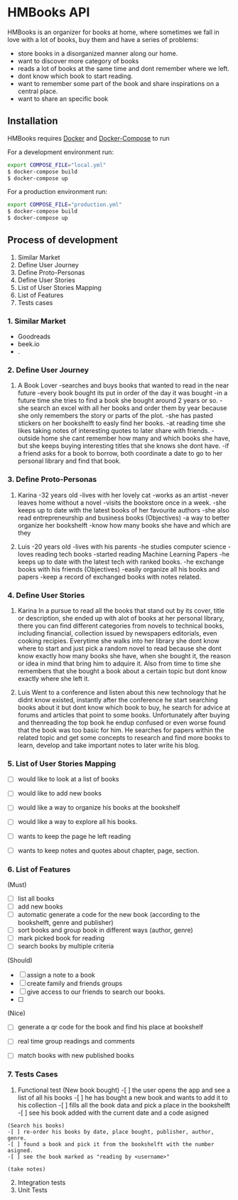 # HMBooks API

HMBooks is an organizer for books at home, where sometimes we fall in love with a lot of books, buy them and have a series of problems:
  - store books in a disorganized manner along our home.
  - want to discover more category of books
  - reads a lot of books at the same time and dont remember where we left.
  - dont know which book to start reading.
  - want to remember some part of the book and share inspirations on a central place.
  - want to share an specific book

## Installation
  HMBooks requires [Docker](https://www.docker.com/) and [Docker-Compose](https://docs.docker.com/compose/) to run

  For a development environment run:  

  ```sh
  export COMPOSE_FILE="local.yml"
  $ docker-compose build
  $ docker-compose up
  ```

  For a production environment run:

  ```sh
  export COMPOSE_FILE="production.yml"
  $ docker-compose build
  $ docker-compose up
  ```  

## Process of development

  1. Similar Market
  2. Define User Journey
  3. Define Proto-Personas
  4. Define User Stories
  5. List of User Stories Mapping
  6. List of Features
  7. Tests cases


### 1. Similar Market
  - Goodreads
  - beek.io
  - .

### 2. Define User Journey
  1. A Book Lover
    -searches and buys books that wanted to read in the near future
    -every book bought its put in order of the day it was bought
    -in a future time she tries to find a book she bought around 2 years or so.
    -she search an excel with all her books and order them by year because she only remembers the story or parts of the plot.
    -she has pasted stickers on her bookshelft to easly find her books.
    -at reading time she likes taking notes of interesting quotes to later share with friends.
    -outside home she cant remember how many and which books she have, but she keeps buying interesting titles that she knows she dont have.
    -if a friend asks for a book to borrow, both coordinate a date to go to her personal library and find that book.


### 3. Define Proto-Personas
  1. Karina
    -32 years old
    -lives with her lovely cat
    -works as an artist
    -never leaves home without a novel
    -visits the bookstore once in a week.
    -she keeps up to date with the latest books of her favourite authors
    -she also read entrepreneurship and business books
    (Objectives)
    -a way to better organize her bookshelft
    -know how many books she have and which are they

  2. Luis
    -20 years old
    -lives with his parents
    -he studies computer science
    -loves reading tech books
    -started reading Machine Learning Papers
    -he keeps up to date with the latest tech with ranked books.
    -he exchange books with his friends
    (Objectives)
    -easily organize all his books and papers
    -keep a record of exchanged books with notes related.


### 4. Define User Stories 
  1. Karina
    In a pursue to read all the books that stand out by its cover, title or description, she ended up with alot of books at her personal library, there you can find different categories from novels to technical books, including financial, collection issued by newspapers editorials, even cooking recipies. Everytime she walks into her library she dont know where to start and just pick a random novel to read because she dont know exactly how many books she have, when she bought it, the reason or idea in mind that bring him to adquire it. Also from time to time she remembers that she bought a book about a certain topic but dont know exactly where she left it.

  2. Luis
    Went to a conference and listen about this new technology that he didnt know existed, instantly after the conference he start searching books about it but dont know which book to buy, he search for advice at forums and articles that point to some books. Unfortunately after buying and thenreading the top book he endup confused or even worse found that the book was too basic for him. He searches for papers within the related topic and get some concepts to research and find more books to learn, develop and take important notes to later write his blog.


### 5. List of User Stories Mapping
  - [ ] would like to look at a list of books
  - [ ] would like to add new books
  - [ ] would like a way to organize his books at the bookshelf
  - [ ] would like a way to explore all his books.
  - [ ] wants to keep the page he left reading
  - [ ] wants to keep notes and quotes about chapter, page, section. 


### 6. List of Features 
  (Must)
  - [ ] list all books
  - [ ] add new books
  - [ ] automatic generate a code for the new book (according to the bookshelft, genre and publisher)
  - [ ] sort books and group book in different ways (author, genre)
  - [ ] mark picked book for reading
  - [ ] search books by multiple criteria

  (Should) 
  - [ ] assign a note to a book
  - [ ] create family and friends groups
  - [ ] give access to our friends to search our books.
  - [ ] 

  (Nice)
  - [ ] generate a qr code for the book and find his place at bookshelf
  - [ ] real time group readings and comments
  - [ ] match books with new published books
  


### 7. Tests Cases
  1. Functional test
    (New book bought)
    -[ ] the user opens the app and see a list of all his books
    -[ ] he has bought a new book and wants to add it to his collection
    -[ ] fills all the book data and pick a place in the bookshelft
    -[ ] see his book added with the current date and a code asigned 

    (Search his books)
    -[ ] re-order his books by date, place bought, publisher, author, genre.
    -[ ] found a book and pick it from the bookshelft with the number asigned.
    -[ ] see the book marked as "reading by <username>"

    (take notes)
  2. Integration tests
  3. Unit Tests


